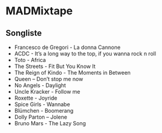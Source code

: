 # MADMixtape
## Songliste
- Francesco de Gregori - La donna Cannone
- ACDC - It’s a long way to the top, if you wanna rock n roll
- Toto - Africa
- The Streets - Fit But You Know It
- The Reign of Kindo - The Moments in Between
- Queen – Don’t stop me now
- No Angels - Daylight
- Uncle Kracker - Follow me
- Roxette - Joyride
- Spice Girls - Wannabe
- Blümchen - Boomerang
- Dolly Parton – Jolene
- Bruno Mars - The Lazy Song
